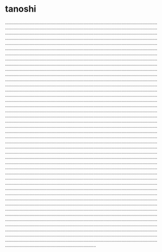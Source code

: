 # tanoshi
..............................................................................................................................................................................................................................................................................................................................................................................................................................................................................................................................................................................................................................................................................................................................................................................................................................................................................................................................................................................................................................................................................................................................................................................................................................................................................................................................................................................................................................................................................................................................................................................................................................................................................................................................................................................................................................................................................................................................................................................................................................................................................................................................................................................................................................................................................................................................................................................................................................................................................................................................................................................................................................................................................................................................................................................................................................................................................................................................................................................................................................................................................................................................................................................................................................................................................................................................................................................................................................................................................................................................................................................................................................................................................................................................................................................................................................................................................................................................................................................................................................................................................................................................................................................................................................................................................................................................................................................................................................................................................................................................................................................................................................................................................................................................................................................................................................................................................................................................................................................................................................................................................................................................................................................................................................................................................................................................................................................................................................................................................................................................................................................................................................